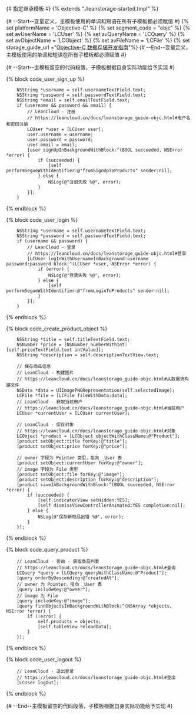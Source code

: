 {# 指定继承模板 #}
{% extends "./leanstorage-started.tmpl" %}

{# --Start--变量定义，主模板使用的单词和短语在所有子模板都必须赋值 #}
{% set platformName = 'Objective-C' %}
{% set segment_code = "objc" %}
{% set avUserName = 'LCUser' %}
{% set avQueryName = 'LCQuery' %}
{% set avObjectName = 'LCObject' %}
{% set avFileName = 'LCFile' %}
{% set storage_guide_url ="[Objective-C 数据存储开发指南](leanstorage_guide-objc.html)"%}
{# --End--变量定义，主模板使用的单词和短语在所有子模板都必须赋值 #}

{# --Start--主模板留空的代码段落，子模板根据自身实际功能给予实现 #}

{% block code_user_sign_up %}
```objc
    NSString *username = self.usernameTextField.text;
    NSString *password = self.passwordTextField.text;
    NSString *email = self.emailTextField.text;
    if (username && password && email) {
        // LeanCloud - 注册
        // https://leancloud.cn/docs/leanstorage_guide-objc.html#用户名和密码注册
        LCUser *user = [LCUser user];
        user.username = username;
        user.password = password;
        user.email = email;
        [user signUpInBackgroundWithBlock:^(BOOL succeeded, NSError *error) {
            if (succeeded) {
                [self performSegueWithIdentifier:@"fromSignUpToProducts" sender:nil];
            } else {
                NSLog(@"注册失败 %@", error);
            }
        }];
    }
```
{% endblock %}

{% block code_user_login %}
```objc
    NSString *username = self.usernameTextField.text;
    NSString *password = self.passwordTextField.text;
    if (username && password) {
        // LeanCloud - 登录
        // https://leancloud.cn/docs/leanstorage_guide-objc.html#登录
        [LCUser logInWithUsernameInBackground:username password:password block:^(LCUser *user, NSError *error) {
            if (error) {
                NSLog(@"登录失败 %@", error);
            } else {
                [self performSegueWithIdentifier:@"fromLoginToProducts" sender:nil];
            }
        }];
    }
```
{% endblock %}

{% block code_create_product_object %}
```objc
    NSString *title = self.titleTextField.text;
    NSNumber *price = [NSNumber numberWithInt:[self.priceTextField.text intValue]];
    NSString *description = self.descriptionTextView.text;
    
    // 保存商品信息
    // LeanCloud - 构建图片
    // https://leancloud.cn/docs/leanstorage_guide-objc.html#从数据流构建文件
    NSData *data = UIImagePNGRepresentation(self.selectedImage);
    LCFile *file = [LCFile fileWithData:data];
    // LeanCloud - 获取当前用户
    // https://leancloud.cn/docs/leanstorage_guide-objc.html#当前用户
    LCUser *currentUser = [LCUser currentUser];
    
    // LeanCloud - 保存对象
    // https://leancloud.cn/docs/leanstorage_guide-objc.html#对象
    LCObject *product = [LCObject objectWithClassName:@"Product"];
    [product setObject:title forKey:@"title"];
    [product setObject:price forKey:@"price"];
    
    // owner 字段为 Pointer 类型，指向 _User 表
    [product setObject:currentUser forKey:@"owner"];
    // image 字段为 File 类型
    [product setObject:file forKey:@"image"];
    [product setObject:description forKey:@"description"];
    [product saveInBackgroundWithBlock:^(BOOL succeeded, NSError *error) {
        if (succeeded) {
            [self.indicatorView setHidden:YES];
            [self dismissViewControllerAnimated:YES completion:nil];
        } else {
            NSLog(@"保存新物品出错 %@", error);
        }
    }];
```
{% endblock %}

{% block code_query_product %}
```objc
    // LeanCloud - 查询 - 获取商品列表
    // https://leancloud.cn/docs/leanstorage_guide-objc.html#查询
    LCQuery *query = [LCQuery queryWithClassName:@"Product"];
    [query orderByDescending:@"createdAt"];
    // owner 为 Pointer，指向 _User 表
    [query includeKey:@"owner"];
    // image 为 File
    [query includeKey:@"image"];
    [query findObjectsInBackgroundWithBlock:^(NSArray *objects, NSError *error) {
        if (!error) {
            self.products = objects;
            [self.tableView reloadData];
        }
    }];
```
{% endblock %}

{% block code_user_logout %}
```objc
    // LeanCloud - 退出登录
    // https://leancloud.cn/docs/leanstorage_guide-objc.html#登出
    [LCUser logOut];
```
{% endblock %}

{# --End--主模板留空的代码段落，子模板根据自身实际功能给予实现 #}
